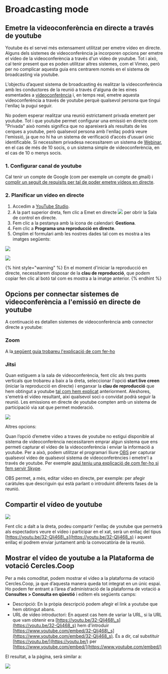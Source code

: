# Broadcasting mode

## Emetre la videoconferència en directe a través de youtube

Youtube és el servei més extensament utilitzat per emetre vídeo en directe. Alguns dels sistemes de videoconferència ja incorporen opcions per emetre el vídeo de la videoconferència a través d'un vídeo de youtube. Tot i això, cal tenir present que es poden utilitzar altres sistemes, com el Vimeo, però per no complicar aquesta guia ens centrarem només en el sistema de broadcasting via youtube.

L’objectiu d’aquest sistema de broadcasting és realitzar la videoconferència amb les conductores de la reunió a través d'alguna de les eines esmentades a [videoconferència](./) i, en temps real, emetre aquesta videoconferència a través de youtube perquè qualsevol persona que tingui l'enllaç la pugui seguir.

No podem esperar realitzar una reunió estrictament privada emetent per youtube. Tot i que youtube permet configurar una emissió en directe com "Privada" això només significa que no apareixerà als resultats de les cerques a youtube, però qualsevol persona amb l'enllaç podrà veure l'emissió, ja que no hi ha un sistema de verificació d’accés d’usuari únic identificable. Si necessitem privadesa necessitarem un sistema de [Webinar](mode-webinar.md), en el cas de més de 10 socis, o un sistema simple de videoconferència, en el cas de 10 o menys socis.

### 1. Configurar canal de youtube

Cal tenir un compte de Google \(com per exemple un compte de gmail\) i [complir un seguit de requisits per tal de poder emetre vídeos en directe](https://support.google.com/youtube/answer/2474026?co=GENIE.Platform%3DDesktop&hl=ca&oco=0).

### 2. Planificar un vídeo en directe

1. Accedim a [YouTube Studio](http://studio.youtube.com/).
2. A la part superior dreta, fem clic a Emet en directe ![](https://lh6.googleusercontent.com/WvZ3w1UE0rDTT0YCA1fYEEZzzxBFaotOSWAlz84X-zSWgAiCwG0rwAtPoyLuLFpLcf4-n2tIjo8Gb5AxUZynSY-Es3R9T51ytL90NgcVIQkztkUGT8OlILgesO1kK3WqT7lG5UXGsg) per obrir la Sala de control en directe.
3. Fem clic a la pestanya amb la icona de calendari: **Gestiona**.
4. Fem clic a **Programa una reproducció en directe**.
5. Omplim el formulari amb les nostres dades tal com es mostra a les imatges següents:

![](../../.gitbook/assets/screenshot_2020-08-13-reproduccio-en-directe-youtube-studio-3-.png)

![](../../.gitbook/assets/screenshot_2020-08-13-reproduccio-en-directe-youtube-studio-4-%20%281%29.png)

{% hint style="warning" %}
En el moment d'iniciar la reproducció en directe, necessitarem disposar de la **clau de reproducció**, que podem copiar fen clic al botó tal com es mostra a la imatge anterior.
{% endhint %}

## Opcions per connectar sistemes de videoconferència a l'emissió en directe de youtube

A continuació es detallen sistemes de videoconferència amb connector directe a youtube:

### Zoom

A la[ següent guia trobareu l'explicació de com fer-ho](https://support.zoom.us/hc/es/articles/360028478292-Transmisi%C3%B3n-de-una-reuni%C3%B3n-o-seminario-web-en-YouTube-Live)

### Jitsi

Quan estiguem a la sala de videoconferència, fent clic als tres punts verticals que trobareu a baix a la dreta, seleccionar l'opció **start live creen** \(iniciar la reproducció en directe\) i enganxar la **clau de reproducció** que hem obtingut a youtube [tal com hem explicat](mode-broadcasting.md#2-planificar-un-video-en-directe) anteriorment. Aleshores, s'emetrà el vídeo resultant, així qualsevol soci o convidat podrà seguir la reunió. Les emissions en directe de youtube compten amb un sistema de participació via xat que permet moderació.

![](../../.gitbook/assets/screenshot_2020-08-13-jitsi-meet.png)

Altres opcions:

Quan l’opció d’emetre vídeo a traves de youtube no estigui disponible al sistema de videoconferència necessitarem emprar algun sistema que ens permeti capturar el vídeo de la videoconferència i enviar la informació a youtube. Per a això, podem utilitzar el programari lliure [OBS](https://obsproject.com/) per capturar qualsevol vídeo de qualsevol sistema de videoconferències i emetre'l a través de youtube. Per exemple [aquí teniu una explicació de com fer-ho si fem servir Skype](https://www.hackdiary.com/2019/01/22/stream-to-youtube-live-from-a-skype-call/).

OBS permet, a més, editar vídeo en directe, per exemple: per afegir caràtules que descriguin qui està parlant o introduint diferents fases de la reunió.

## Compartir el vídeo de youtube

![](../../.gitbook/assets/screenshot_2020-08-13-reproduccio-en-directe-youtube-studio-5-.png)

Fent clic a dalt a la dreta, podeu compartir l'enllaç de youtube que permetrà als espectadors veure el vídeo i participar en el xat, serà un enllaç del tipus [https://youtu.be/32-QIj468\_s](https://youtu.be/32-QIj468_s) i aquest enllaç el podrem enviar juntament amb la convocatòria de la reunió.

## Mostrar el vídeo de youtube a la Plataforma de votació Cercles.Coop

Per a més comoditat, podem mostrar el vídeo a la plataforma de votació Cercles.Coop, ja que d’aquesta manera queda tot integrat en un únic espai. Ho podem fer entrant a l’àrea d'administració de la plataforma de votació a **Consultes &gt; Consulta en qüestió** i editem els següents camps:

* Descripció: En la pròpia descripció podem afegir el link a youtube que hem obtingut abans.
* URL de vídeo introductori: En aquest cas hem de variar la URL, si la URL que vam obtenir era  [https://youtu.be/32-QIj468\_s](https://youtu.be/32-QIj468_s) hem d'introduir [https://www.youtube.com/embed/32-QIj468\_s](https://www.youtube.com/embed/32-QIj468_s). És a dir, cal substituir [https://youtu.be/](https://youtu.be/) per [https://www.youtube.com/embed/](https://www.youtube.com/embed/)

El resultat, a la pàgina, serà similar a:

![](../../.gitbook/assets/screenshot_2020-08-13-demo-assemblea-general-cooperatives-1-.png)

